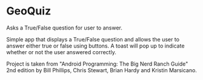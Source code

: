 # GeoQuiz
Asks a True/False question for user to answer.

Simple app that displays a True/False question and allows the user to answer either true or false using buttons.
A toast will pop up to indicate whether or not the user answered correctly.

Project is taken from "Android Programming: The Big Nerd Ranch Guide" 2nd edition by Bill Phillips, Chris Stewart, 
Brian Hardy and Kristin Marsicano.
